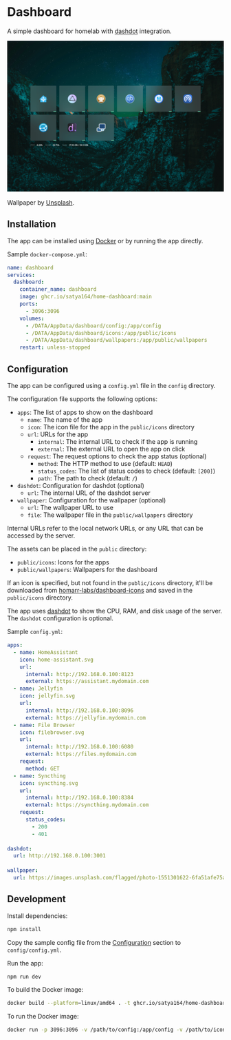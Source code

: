 # Dashboard

A simple dashboard for homelab with [dashdot](https://getdashdot.com/) integration.

![Demo](demo.png)

Wallpaper by [Unsplash](https://unsplash.com/photos/black-mountain-under-clear-night-sky-zhUzdTgtRP8).

## Installation

The app can be installed using [Docker](https://www.docker.com/) or by running the app directly.

Sample `docker-compose.yml`:

```yaml
name: dashboard
services:
  dashboard:
    container_name: dashboard
    image: ghcr.io/satya164/home-dashboard:main
    ports:
      - 3096:3096
    volumes:
      - /DATA/AppData/dashboard/config:/app/config
      - /DATA/AppData/dashboard/icons:/app/public/icons
      - /DATA/AppData/dashboard/wallpapers:/app/public/wallpapers
    restart: unless-stopped
```

## Configuration

The app can be configured using a `config.yml` file in the `config` directory.

The configuration file supports the following options:

- `apps`: The list of apps to show on the dashboard
  - `name`: The name of the app
  - `icon`: The icon file for the app in the `public/icons` directory
  - `url`: URLs for the app
    - `internal`: The internal URL to check if the app is running
    - `external`: The external URL to open the app on click
  - `request`: The request options to check the app status (optional)
    - `method`: The HTTP method to use (default: `HEAD`)
    - `status_codes`: The list of status codes to check (default: `[200]`)
    - `path`: The path to check (default: `/`)
- `dashdot`: Configuration for dashdot (optional)
  - `url`: The internal URL of the dashdot server
- `wallpaper`: Configuration for the wallpaper (optional)
  - `url`: The wallpaper URL to use
  - `file`: The wallpaper file in the `public/wallpapers` directory

Internal URLs refer to the local network URLs, or any URL that can be accessed by the server.

The assets can be placed in the `public` directory:

- `public/icons`: Icons for the apps
- `public/wallpapers`: Wallpapers for the dashboard

If an icon is specified, but not found in the `public/icons` directory, it'll be downloaded from [homarr-labs/dashboard-icons](https://github.com/homarr-labs/dashboard-icons) and saved in the `public/icons` directory.

The app uses [dashdot](https://getdashdot.com/) to show the CPU, RAM, and disk usage of the server. The `dashdot` configuration is optional.

Sample `config.yml`:

```yaml
apps:
  - name: HomeAssistant
    icon: home-assistant.svg
    url:
      internal: http://192.168.0.100:8123
      external: https://assistant.mydomain.com
  - name: Jellyfin
    icon: jellyfin.svg
    url:
      internal: http://192.168.0.100:8096
      external: https://jellyfin.mydomain.com
  - name: File Browser
    icon: filebrowser.svg
    url:
      internal: http://192.168.0.100:6080
      external: https://files.mydomain.com
    request:
      method: GET
  - name: Syncthing
    icon: syncthing.svg
    url:
      internal: http://192.168.0.100:8384
      external: https://syncthing.mydomain.com
    request:
      status_codes:
        - 200
        - 401

dashdot:
  url: http://192.168.0.100:3001

wallpaper:
  url: https://images.unsplash.com/flagged/photo-1551301622-6fa51afe75a9
```

## Development

Install dependencies:

```bash
npm install
```

Copy the sample config file from the [Configuration](#configuration) section to `config/config.yml`.

Run the app:

```bash
npm run dev
```

To build the Docker image:

```bash
docker build --platform=linux/amd64 . -t ghcr.io/satya164/home-dashboard
```

To run the Docker image:

```bash
docker run -p 3096:3096 -v /path/to/config:/app/config -v /path/to/icons:/app/public/icons -v /path/to/wallpapers:/app/public/wallpapers ghcr.io/satya164/home-dashboard:main
```
